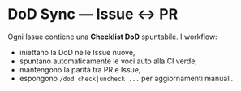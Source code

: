 # DoD Sync — Issue ↔ PR

Ogni Issue contiene una **Checklist DoD** spuntabile. I workflow:

- iniettano la DoD nelle Issue nuove,
- spuntano automaticamente le voci auto alla CI verde,
- mantengono la parità tra PR e Issue,
- espongono `/dod check|uncheck ...` per aggiornamenti manuali.
